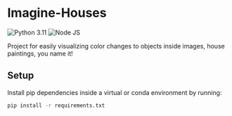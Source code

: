 # Imagine-Houses

![Python 3.11](https://img.shields.io/badge/python-3.11-blue.svg)
![Node JS](https://img.shields.io/badge/nodejs-18.16-green.svg)

Project for easily visualizing color changes to objects inside images, house paintings, you name it!

## Setup

Install pip dependencies inside a virtual or conda environment by running:

```bash
pip install -r requirements.txt
